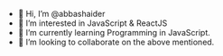 - 👋 Hi, I’m @abbashaider
- 👀 I’m interested in JavaScript & ReactJS 
- 🌱 I’m currently learning Programming in JavaScript.
- 💞️ I’m looking to collaborate on the above mentioned.


<!---
abbashaider005/abbashaider005 is a ✨ special ✨ repository because its `README.md` (this file) appears on your GitHub profile.
You can click the Preview link to take a look at your changes.
--->
